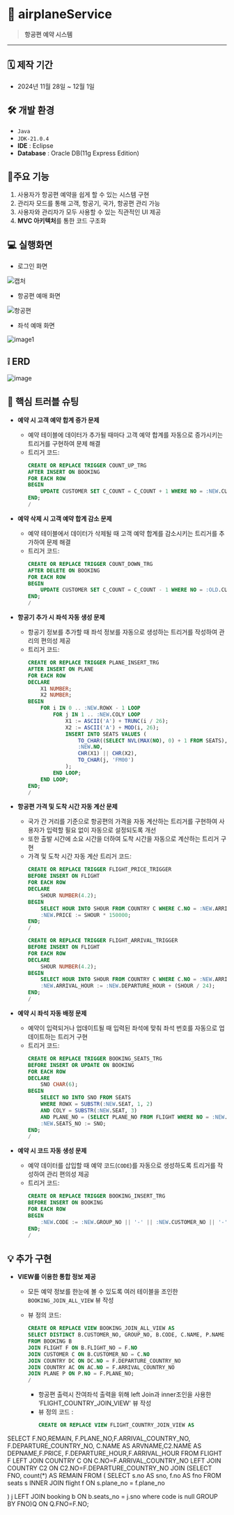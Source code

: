 # 🛫 airplaneService
> **항공편 예약 시스템**

---
## 🗓 제작 기간 
- 2024년 11월 28일 ~ 12월 1일

## 🛠 개발 환경
- `Java`
- `JDK-21.0.4`
- **IDE** : Eclipse
- **Database** : Oracle DB(11g Express Edition)

## 📌주요 기능
1. 사용자가 항공편 예약을 쉽게 할 수 있는 시스템 구현
2. 관리자 모드를 통해 고객, 항공기, 국가, 항공편 관리 가능
3. 사용자와 관리자가 모두 사용할 수 있는 직관적인 UI 제공
4. **MVC 아키텍처**를 통한 코드 구조화

## 💻 실행화면
- 로그인 화면

  
![캡처](https://github.com/user-attachments/assets/4724d8c5-348e-466d-a3e4-93911eff845a)

- 항공편 예매 화면


![항공편](https://github.com/user-attachments/assets/8027e285-ef28-4d72-b3e8-4643aa5fbeec)
- 좌석 예매 화면

  
![image1](https://github.com/user-attachments/assets/b1bdd8aa-9f2b-48c7-b0b3-9106ef27d81c)

## :grey_exclamation: ERD 
![image](https://github.com/user-attachments/assets/1283b7de-7ded-4f93-8447-6941cc31487a)

## 🚧 **핵심 트러블 슈팅**

- **예약 시 고객 예약 합계 증가 문제**
  - 예약 테이블에 데이터가 추가될 때마다 고객 예약 합계를 자동으로 증가시키는 트리거를 구현하여 문제 해결
  - 트리거 코드:
    ```sql
    CREATE OR REPLACE TRIGGER COUNT_UP_TRG
    AFTER INSERT ON BOOKING
    FOR EACH ROW
    BEGIN
        UPDATE CUSTOMER SET C_COUNT = C_COUNT + 1 WHERE NO = :NEW.CUSTOMER_NO;
    END;
    /
    ```

- **예약 삭제 시 고객 예약 합계 감소 문제**
  - 예약 테이블에서 데이터가 삭제될 때 고객 예약 합계를 감소시키는 트리거를 추가하여 문제 해결
  - 트리거 코드:
    ```sql
    CREATE OR REPLACE TRIGGER COUNT_DOWN_TRG
    AFTER DELETE ON BOOKING
    FOR EACH ROW
    BEGIN
        UPDATE CUSTOMER SET C_COUNT = C_COUNT - 1 WHERE NO = :OLD.CUSTOMER_NO;
    END;
    /
    ```

- **항공기 추가 시 좌석 자동 생성 문제**
  - 항공기 정보를 추가할 때 좌석 정보를 자동으로 생성하는 트리거를 작성하여 관리의 편의성 제공
  - 트리거 코드:
    ```sql
    CREATE OR REPLACE TRIGGER PLANE_INSERT_TRG
    AFTER INSERT ON PLANE
    FOR EACH ROW
    DECLARE
        X1 NUMBER;
        X2 NUMBER;
    BEGIN
        FOR i IN 0 .. :NEW.ROWX - 1 LOOP
            FOR j IN 1 .. :NEW.COLY LOOP
                X1 := ASCII('A') + TRUNC(i / 26);
                X2 := ASCII('A') + MOD(i, 26);
                INSERT INTO SEATS VALUES (
                    TO_CHAR((SELECT NVL(MAX(NO), 0) + 1 FROM SEATS), 'FM000000'),
                    :NEW.NO,
                    CHR(X1) || CHR(X2),
                    TO_CHAR(j, 'FM00')
                );
            END LOOP;
        END LOOP;
    END;
    /
    ```

- **항공편 가격 및 도착 시간 자동 계산 문제**
  - 국가 간 거리를 기준으로 항공편의 가격을 자동 계산하는 트리거를 구현하여 사용자가 입력할 필요 없이 자동으로 설정되도록 개선
  - 또한 출발 시간에 소요 시간을 더하여 도착 시간을 자동으로 계산하는 트리거 구현
  - 가격 및 도착 시간 자동 계산 트리거 코드:
    ```sql
    CREATE OR REPLACE TRIGGER FLIGHT_PRICE_TRIGGER
    BEFORE INSERT ON FLIGHT
    FOR EACH ROW
    DECLARE
        SHOUR NUMBER(4.2);
    BEGIN
        SELECT HOUR INTO SHOUR FROM COUNTRY C WHERE C.NO = :NEW.ARRIVAL_COUNTRY_NO;
        :NEW.PRICE := SHOUR * 150000;
    END;
    /
    
    CREATE OR REPLACE TRIGGER FLIGHT_ARRIVAL_TRIGGER
    BEFORE INSERT ON FLIGHT
    FOR EACH ROW
    DECLARE
        SHOUR NUMBER(4.2);
    BEGIN
        SELECT HOUR INTO SHOUR FROM COUNTRY C WHERE C.NO = :NEW.ARRIVAL_COUNTRY_NO;
        :NEW.ARRIVAL_HOUR := :NEW.DEPARTURE_HOUR + (SHOUR / 24);
    END;
    /
    ```

- **예약 시 좌석 자동 배정 문제**
  - 예약이 입력되거나 업데이트될 때 입력된 좌석에 맞춰 좌석 번호를 자동으로 업데이트하는 트리거 구현
  - 트리거 코드:
    ```sql
    CREATE OR REPLACE TRIGGER BOOKING_SEATS_TRG
    BEFORE INSERT OR UPDATE ON BOOKING
    FOR EACH ROW
    DECLARE
        SNO CHAR(6);
    BEGIN
        SELECT NO INTO SNO FROM SEATS 
        WHERE ROWX = SUBSTR(:NEW.SEAT, 1, 2) 
        AND COLY = SUBSTR(:NEW.SEAT, 3) 
        AND PLANE_NO = (SELECT PLANE_NO FROM FLIGHT WHERE NO = :NEW.FLIGHT_NO);
        :NEW.SEATS_NO := SNO;
    END;
    /
    ```

- **예약 시 코드 자동 생성 문제**
  - 예약 데이터를 삽입할 때 예약 코드(`CODE`)를 자동으로 생성하도록 트리거를 작성하여 관리 편의성 제공
  - 트리거 코드:
    ```sql
    CREATE OR REPLACE TRIGGER BOOKING_INSERT_TRG
    BEFORE INSERT ON BOOKING
    FOR EACH ROW
    BEGIN
        :NEW.CODE := :NEW.GROUP_NO || '-' || :NEW.CUSTOMER_NO || '-' || :NEW.FLIGHT_NO;
    END;
    /
    ```

## 💡 추가 구현
- **VIEW를 이용한 통합 정보 제공**
  - 모든 예약 정보를 한눈에 볼 수 있도록 여러 테이블을 조인한 `BOOKING_JOIN_ALL_VIEW` 뷰 작성
  - 뷰 정의 코드:
    ```sql
    CREATE OR REPLACE VIEW BOOKING_JOIN_ALL_VIEW AS
    SELECT DISTINCT B.CUSTOMER_NO, GROUP_NO, B.CODE, C.NAME, P.NAME AS PLANE_NAME, DC.NAME AS DEP_COUNTRY, AC.NAME AS ARV_COUNTRY, PRICE, DEPARTURE_HOUR, ARRIVAL_HOUR, SEAT, BOOKING_DATE
    FROM BOOKING B
    JOIN FLIGHT F ON B.FLIGHT_NO = F.NO
    JOIN CUSTOMER C ON B.CUSTOMER_NO = C.NO
    JOIN COUNTRY DC ON DC.NO = F.DEPARTURE_COUNTRY_NO
    JOIN COUNTRY AC ON AC.NO = F.ARRIVAL_COUNTRY_NO
    JOIN PLANE P ON P.NO = F.PLANE_NO;
    /
    ```
 
    
    - 항공편 출력시 잔여좌석 출력을 위해 left Join과 inner조인을 사용한 'FLIGHT_COUNTRY_JOIN_VIEW' 뷰 작성
    - 뷰 정의 코드 :
      ```sql
      CREATE OR REPLACE VIEW FLIGHT_COUNTRY_JOIN_VIEW AS
SELECT F.NO,REMAIN, F.PLANE_NO,F.ARRIVAL_COUNTRY_NO, F.DEPARTURE_COUNTRY_NO, C.NAME AS ARVNAME,C2.NAME AS DEPNAME,F.PRICE, F.DEPARTURE_HOUR,F.ARRIVAL_HOUR 
FROM FLIGHT F 
LEFT JOIN COUNTRY C 
ON C.NO=F.ARRIVAL_COUNTRY_NO 
LEFT JOIN COUNTRY C2 
ON C2.NO=F.DEPARTURE_COUNTRY_NO
JOIN (SELECT FNO, count(*) AS REMAIN
FROM (
    SELECT s.no AS sno, f.no AS fno
    FROM seats s
    INNER JOIN flight f
    ON s.plane_no = f.plane_no
    
) j
LEFT JOIN booking b
ON b.seats_no = j.sno
where code is null
GROUP BY FNO)Q
ON Q.FNO=F.NO;
```
 

